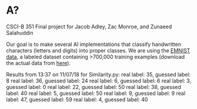 # A?
CSCI-B 351 Final project for Jacob Adley, Zac Monroe, and Zunaeed Salahuddin

Our goal is to make several AI implementations that classify handwritten
characters (letters and digits) into proper classes. We are using the [EMNIST
data](https://arxiv.org/abs/1702.05373), a labeled dataset containing >700,000
training examples (download the actual data from
[here](https://www.westernsydney.edu.au/bens/home/reproducible_research/emnist)).

Results from 13:37 on 11/07/18 for Similarity.py:
	real label: 35, guessed label: 8
	real label: 36, guessed label: 24
	real label: 6, guessed label: 6
	real label: 3, guessed label: 0
	real label: 22, guessed label: 50
	real label: 38, guessed label: 40
	real label: 5, guessed label: 50
	real label: 9, guessed label: 9
	real label: 47, guessed label: 59
	real label: 4, guessed label: 40
